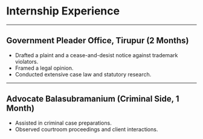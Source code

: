 # Internship Experience  

---

## Government Pleader Office, Tirupur (2 Months)  
- Drafted a plaint and a cease-and-desist notice against trademark violators.  
- Framed a legal opinion.  
- Conducted extensive case law and statutory research.  

---

## Advocate Balasubramanium (Criminal Side, 1 Month)  
- Assisted in criminal case preparations.  
- Observed courtroom proceedings and client interactions.
